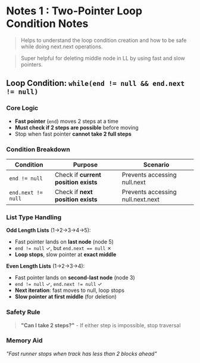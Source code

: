 # Notes 1 : Two-Pointer Loop Condition Notes

> Helps to understand the loop condition creation and how to be safe while doing next.next operations.

> Super helpful for deleting middle node in LL by using fast and slow pointers.

## Loop Condition: `while(end != null && end.next != null)`

### **Core Logic**

- **Fast pointer** (`end`) moves 2 steps at a time
- **Must check if 2 steps are possible** before moving
- Stop when fast pointer **cannot take 2 full steps**

### **Condition Breakdown**

| Condition          | Purpose                              | Scenario                          |
|--------------------|--------------------------------------|-----------------------------------|
| `end != null`      | Check if **current position exists** | Prevents accessing null.next      |
| `end.next != null` | Check if **next position exists**    | Prevents accessing null.next.next |

### **List Type Handling**

**Odd Length Lists** (1→2→3→4→5):

- Fast pointer lands on **last node** (node 5)
- `end != null` ✓, but `end.next == null` ✗
- **Loop stops**, slow pointer at **exact middle**

**Even Length Lists** (1→2→3→4):

- Fast pointer lands on **second-last node** (node 3)
- `end != null` ✓, `end.next != null` ✓
- **Next iteration**: fast moves to null, loop stops
- **Slow pointer at first middle** (for deletion)

### **Safety Rule**

> **"Can I take 2 steps?"** - If either step is impossible, stop traversal

### **Memory Aid**

*"Fast runner stops when track has less than 2 blocks ahead"*